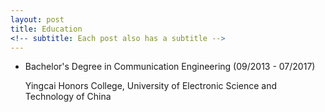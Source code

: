 ```yaml
---
layout: post
title: Education
<!-- subtitle: Each post also has a subtitle -->
---
```


* Bachelor's Degree in Communication Engineering (09/2013 - 07/2017)

  Yingcai Honors College, University of Electronic Science and Technology of China

